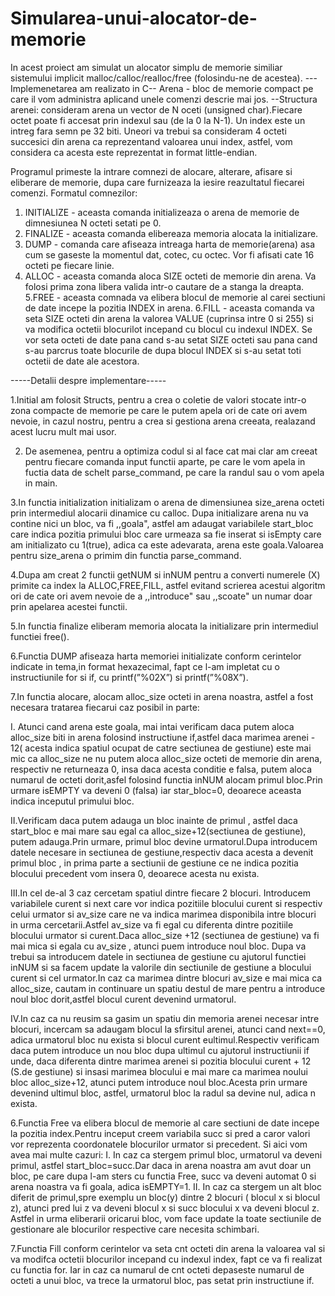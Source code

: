 # Simularea-unui-alocator-de-memorie
In acest proiect am simulat un alocator simplu de memorie similiar sistemului implicit malloc/calloc/realloc/free
(folosindu-ne de acestea).
--- Implemenetarea am realizato in C--
Arena - bloc de memorie compact pe care il vom administra aplicand unele comenzi descrie mai jos.
--Structura arenei: consideram arena un vector de N oceti (unsigned char).Fiecare octet poate fi accesat prin indexul sau (de la 0 la N-1). Un index este un intreg fara semn pe 32 biti. Uneori va trebui sa consideram 4 octeti succesici din arena ca reprezentand valoarea unui index, astfel, vom considera ca acesta este reprezentat in format little-endian.

Programul primeste la intrare comnezi de alocare, alterare, afisare si eliberare de memorie, dupa care furnizeaza la iesire reazultatul fiecarei comenzi.
Formatul comnezilor:
1. INITIALIZE <N> - aceasta comanda initializeaza o arena de memorie de dimnesiunea N octeti setati pe 0.
2. FINALIZE - aceasta comanda elibereaza memoria alocata la initializare.
3. DUMP - comanda care afiseaza intreaga harta de memorie(arena) asa cum se gaseste la momentul dat, cotec, cu octec. Vor fi afisati cate 16 octeti pe fiecare linie.
4. ALLOC <SIZE> - aceasta comanda aloca SIZE octeti de memorie din arena. Va folosi prima zona libera valida intr-o cautare de a stanga la dreapta.
5.FREE <INDEX> - aceasta comnada va elibera blocul de memorie al carei sectiuni de date incepe la pozitia INDEX in arena.
6.FILL <INDEX> <SIZE> <VALUE> - aceasta comanda va seta SIZE octeti din arena la valorea VALUE (cuprinsa intre 0 si 255) si va modifica octetii blocurilot incepand cu blocul cu indexul INDEX. Se vor seta octeti de date pana cand s-au setat SIZE octeti sau pana cand s-au parcrus toate blocurile de dupa blocul INDEX si s-au setat toti octetii de date ale acestora.
 
 
 -----Detalii despre implementare-----
 
 1.Initial am folosit Structs, pentru a crea o coletie de valori stocate intr-o zona compacte de memorie pe care le putem apela ori de cate ori avem nevoie, in cazul nostru, pentru a crea si gestiona arena creeata, realazand acest lucru mult mai usor.

2. De asemenea, pentru a optimiza codul si al face cat mai clar am creeat pentru fiecare comanda input functii aparte, pe care le vom apela in fuctia data de schelt parse_command, pe care la randul sau o vom apela in main.

3.In functia initialization initializam o arena de dimensiunea size_arena octeti prin intermediul alocarii dinamice cu calloc. Dupa initializare arena nu va contine nici un bloc, va fi ,,goala", astfel am adaugat variabilele start_bloc care indica pozitia primului bloc care urmeaza sa fie inserat si isEmpty care am initializato cu 1(true), adica ca este adevarata, arena este goala.Valoarea pentru size_arena o primim din functia parse_command.

4.Dupa am creat 2 functii getNUM si inNUM pentru a converti numerele (X) primite ca index la ALLOC,FREE,FILL, astfel evitand scrierea acestui algoritm ori de cate ori avem nevoie de a ,,introduce" sau ,,scoate" un numar doar prin apelarea acestei functii.

5.In functia finalize eliberam memoria alocata la initializare prin intermediul functiei free().

6.Functia DUMP afiseaza harta memoriei initializate conform cerintelor indicate in tema,in format hexazecimal, fapt ce l-am impletat cu o instructiunile for si if, cu  printf(”%02X”) si printf(”%08X”).

7.In functia alocare, alocam alloc_size octeti in arena noastra, astfel a fost necesara tratarea fiecarui caz posibil in parte:

   I. Atunci cand arena este goala, mai intai verificam daca putem aloca alloc_size biti in arena folosind instructiune if,astfel daca marimea arenei - 12( acesta indica spatiul ocupat de catre sectiunea de gestiune) este mai mic ca alloc_size ne nu putem aloca alloc_size octeti de memorie din arena, respectiv ne returneaza 0, insa daca acesta conditie e falsa, putem aloca numarul de octeti dorit,asfel folosind functia inNUM alocam primul bloc.Prin urmare isEMPTY va deveni 0 (falsa) iar star_bloc=0, deoarece aceasta indica inceputul primului bloc.

   II.Verificam daca putem adauga un bloc inainte de primul , astfel daca start_bloc e mai mare sau egal ca alloc_size+12(sectiunea de gestiune), putem adauga.Prin urmare, primul bloc devine urmatorul.Dupa introducem datele necesare in sectiunea de gestiune,respectiv daca acesta a devenit primul bloc , in prima parte a sectiunii de gestiune ce ne indica pozitia blocului precedent vom insera 0, deoarece acesta nu exista.

   III.In cel de-al 3 caz cercetam spatiul dintre fiecare 2 blocuri. Introducem variabilele curent si next care vor indica pozitiile blocului curent si respectiv celui urmator si av_size care ne va indica marimea disponibila intre blocuri in urma cercetarii.Astfel av_size va fi egal cu diferenta dintre pozitiile blocului urmator si curent.Daca alloc_size +12 (sectiunea de gestiune) va fi mai mica si egala cu av_size , atunci puem introduce noul bloc. Dupa va trebui sa introducem datele in sectiunea de gestiune cu ajutorul functiei inNUM si sa facem update la valorile din sectiunile de gestiune a blocului curent si cel urmator.In caz ca marimea dintre blocuri av_size e mai mica ca alloc_size, cautam in continuare un spatiu destul de mare pentru a introduce noul bloc dorit,astfel blocul curent devenind urmatorul.

  IV.In caz ca nu reusim sa gasim un spatiu din memoria arenei necesar intre blocuri, incercam sa adaugam blocul la sfirsitul arenei, atunci cand next==0, adica urmatorul bloc nu exista si blocul curent eultimul.Respectiv verificam daca putem introduce un nou bloc dupa ultimul cu ajutorul instructiunii if unde, daca diferenta dintre marimea arenei si pozitia blocului curent + 12 (S.de gestiune) si insasi marimea blocului e mai mare ca marimea noului bloc alloc_size+12, atunci putem introduce noul bloc.Acesta prin urmare devenind ultimul bloc, astfel, urmatorul bloc la radul sa devine nul, adica n exista.

6.Functia Free va elibera blocul de memorie al care sectiuni de date incepe la pozitia index.Pentru inceput creem variabila succ si pred a caror valori vor reprezenta coordonatele blocurilor urmator si precedent. Si aici vom avea mai multe cazuri:
  I. In caz ca stergem primul bloc, urmatorul va deveni primul, astfel start_bloc=succ.Dar daca in arena noastra am avut doar un bloc, pe care dupa l-am sters cu functia Free, succ va deveni automat 0 si arena noastra va fi goala, adica isEMPTY=1.
  II. In caz ca stergem un alt bloc diferit de primul,spre exemplu un bloc(y) dintre 2 blocuri ( blocul x si blocul z), atunci pred lui z va deveni blocul x si succ blocului x va deveni blocul z.
Astfel in urma eliberarii oricarui bloc, vom face update la toate sectiunile de gestionare ale blocurilor respective care necesita schimbari.

7.Functia Fill conform cerintelor va seta cnt octeti din arena la valoarea val si va modifca octetii blocurilor incepand cu indexul index, fapt ce va fi realizat cu functia for. Iar in caz ca numarul de cnt octeti depaseste numarul de octeti a unui bloc, va trece la urmatorul bloc, pas setat prin instructiune if.
 
  
